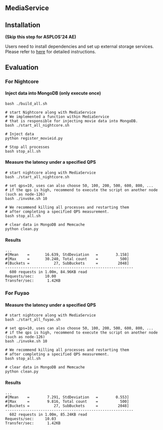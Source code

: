 MediaService
---

## Installation

**(Skip this step for ASPLOS'24 AE)**

Users need to install dependencies and set up external storage services.
Please refer to [here](../../../02/README.md) for detailed instructions.

## Evaluation

### For Nightcore

#### Inject data into MongoDB (only execute once)

```shell
bash ./build_all.sh

# start Nightcore along with MediaService
# We implemented a function within MediaService 
# that is responsible for injecting movie data into MongoDB.
bash ./start_all_nightcore.sh

# Inject data
python register_movieid.py

# Stop all processes
bash stop_all.sh
```

#### Measure the latency under a specified QPS

```shell
# start nightcore along with MediaService
bash ./start_all_nightcore.sh

# set qps=10, uses can also choose 50, 100, 200, 500, 600, 800, ...
# if the qps is high, recommend to execute the script on another node (such as node-126)
bash ./invoke.sh 10

# We recommend killing all processes and restarting them 
# after completing a specified QPS measurement.
bash stop_all.sh

# clear data in MongoDB and Memcache
python clean.py
```

#### Results

```shell
...
#[Mean    =       16.639, StdDeviation   =        3.158]
#[Max     =       30.240, Total count    =          500]
#[Buckets =           27, SubBuckets     =         2048]
----------------------------------------------------------
  600 requests in 1.00m, 84.96KB read
Requests/sec:     10.00
Transfer/sec:      1.42KB
```

### For Fuyao

#### Measure the latency under a specified QPS

```shell
# start nightcore along with MediaService
bash ./start_all_fuyao.sh

# set qps=10, uses can also choose 50, 100, 200, 500, 600, 800, ...
# if the qps is high, recommend to execute the script on another node (such as node-126)
bash ./invoke.sh 10

# We recommend killing all processes and restarting them 
# after completing a specified QPS measurement.
bash stop_all.sh

# clear data in MongoDB and Memcache
python clean.py
```

#### Results

```shell
...
#[Mean    =        7.291, StdDeviation   =        0.553]
#[Max     =        9.816, Total count    =          500]
#[Buckets =           27, SubBuckets     =         2048]
----------------------------------------------------------
  602 requests in 1.00m, 85.24KB read
Requests/sec:     10.03
Transfer/sec:      1.42KB
```